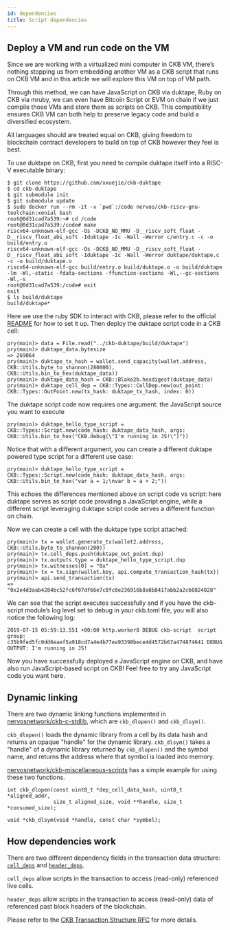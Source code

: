 ```yaml
---
id: dependencies
title: Script dependencies
---
```


## Deploy a VM and run code on the VM

Since we are working with a virtualized mini computer in CKB VM, there’s nothing stopping us from embedding another VM as a CKB script that runs on CKB VM and in this article we will explore this VM on top of VM path. 

Through this method, we can have JavaScript on CKB via duktape, Ruby on CKB via mruby, we can even have Bitcoin Script or EVM on chain if we just compile those VMs and store them as scripts on CKB. This compatibility ensures CKB VM can both help to preserve legacy code and build a diversified ecosystem. 

All languages should are treated equal on CKB, giving freedom to blockchain contract developers to build on top of CKB however they feel is best.

To use duktape on CKB, first you need to compile duktape itself into a RISC-V executable binary:

```
$ git clone https://github.com/xxuejie/ckb-duktape
$ cd ckb-duktape
$ git submodule init
$ git submodule update
$ sudo docker run --rm -it -v `pwd`:/code nervos/ckb-riscv-gnu-toolchain:xenial bash
root@0d31cad7a539:~# cd /code
root@0d31cad7a539:/code# make
riscv64-unknown-elf-gcc -Os -DCKB_NO_MMU -D__riscv_soft_float -D__riscv_float_abi_soft -Iduktape -Ic -Wall -Werror c/entry.c -c -o build/entry.o
riscv64-unknown-elf-gcc -Os -DCKB_NO_MMU -D__riscv_soft_float -D__riscv_float_abi_soft -Iduktape -Ic -Wall -Werror duktape/duktape.c -c -o build/duktape.o
riscv64-unknown-elf-gcc build/entry.o build/duktape.o -o build/duktape -lm -Wl,-static -fdata-sections -ffunction-sections -Wl,--gc-sections -Wl,-s
root@0d31cad7a539:/code# exit
exit
$ ls build/duktape
build/duktape*
```

Here we use the ruby SDK to interact with CKB, please refer to the official [README](https://github.com/nervosnetwork/ckb-sdk-ruby/blob/develop/README.md) for how to set it up. Then deploy the duktape script code in a CKB cell:

```
pry(main)> data = File.read("../ckb-duktape/build/duktape")
pry(main)> duktape_data.bytesize
=> 269064
pry(main)> duktape_tx_hash = wallet.send_capacity(wallet.address, CKB::Utils.byte_to_shannon(280000), CKB::Utils.bin_to_hex(duktape_data))
pry(main)> duktape_data_hash = CKB::Blake2b.hexdigest(duktape_data)
pry(main)> duktape_cell_dep = CKB::Types::CellDep.new(out_point: CKB::Types::OutPoint.new(tx_hash: duktape_tx_hash, index: 0))
```

The duktape script code now requires one argument: the JavaScript source you want to execute

```
pry(main)> duktape_hello_type_script = CKB::Types::Script.new(code_hash: duktape_data_hash, args: CKB::Utils.bin_to_hex("CKB.debug(\"I'm running in JS!\")"))
```

Notice that with a different argument, you can create a different duktape powered type script for a different use case:

```
pry(main)> duktape_hello_type_script = CKB::Types::Script.new(code_hash: duktape_data_hash, args: CKB::Utils.bin_to_hex("var a = 1;\nvar b = a + 2;"))
```

This echoes the differences mentioned above on script code vs script: here duktape serves as script code providing a JavaScript engine, while a different script leveraging duktape script code serves a different function on chain.

Now we can create a cell with the duktape type script attached:

```
pry(main)> tx = wallet.generate_tx(wallet2.address, CKB::Utils.byte_to_shannon(200))
pry(main)> tx.cell_deps.push(duktape_out_point.dup)
pry(main)> tx.outputs.type = duktape_hello_type_script.dup
pry(main)> tx.witnesses[0] = "0x"
pry(main)> tx = tx.sign(wallet.key, api.compute_transaction_hash(tx))
pry(main)> api.send_transaction(tx)
=> "0x2e4d3aab4284bc52fc6f07df66e7c8fc0e236916b8a8b8417abb2a2c60824028"
```

We can see that the script executes successfully and if you have the ckb-script module’s log level set to debug in your ckb.toml file, you will also notice the following log:

```
2019-07-15 05:59:13.551 +00:00 http.worker8 DEBUG ckb-script  script group: c35b9fed5fc0dd6eaef5a918cd7a4e4b77ea93398bece4d4572b67a474874641 DEBUG OUTPUT: I'm running in JS!
```

Now you have successfully deployed a JavaScript engine on CKB, and have also run JavaScript-based script on CKB! Feel free to try any JavaScript code you want here.


## Dynamic linking

There are two dynamic linking functions implemented in [nervosnetwork/ckb-c-stdlib](https://github.com/nervosnetwork/ckb-c-stdlib/blob/693c58163fe37d6abd326c537447260a846375f0/ckb_dlfcn.h#L94), which are `ckb_dlopen()` and `ckb_dlsym()`. 

`ckb_dlopen()` loads the dynamic library from a cell by its data hash and returns an opaque "handle" for the dynamic library. `ckb_dlsym()` takes a "handle" of a dynamic library returned by `ckb_dlopen()` and the symbol name, and returns the address where that symbol is loaded into memory. 

[nervosnetwork/ckb-miscellaneous-scripts](https://github.com/nervosnetwork/ckb-miscellaneous-scripts/blob/5b06297d4451ee1fb496fb48625481b26386de78/c/or.c#L86-L98) has a simple example for using these two functions.

```
int ckb_dlopen(const uint8_t *dep_cell_data_hash, uint8_t *aligned_addr,
               size_t aligned_size, void **handle, size_t *consumed_size);

void *ckb_dlsym(void *handle, const char *symbol);
```

## How dependencies work

There are two different dependency fields in the transaction data structure: [`cell_deps`](https://github.com/nervosnetwork/rfcs/blob/master/rfcs/0022-transaction-structure/0022-transaction-structure.md#code-locating) and [`header_deps`](https://github.com/nervosnetwork/rfcs/blob/master/rfcs/0022-transaction-structure/0022-transaction-structure.md#header-deps).  

`cell_deps` allow scripts in the transaction to access (read-only) referenced live cells. 

`header_deps` allow scripts in the transaction to access (read-only) data of referenced past block headers of the blockchain. 

Please refer to the [CKB Transaction Structure RFC](https://github.com/nervosnetwork/rfcs/blob/master/rfcs/0022-transaction-structure/0022-transaction-structure.md) for more details.
